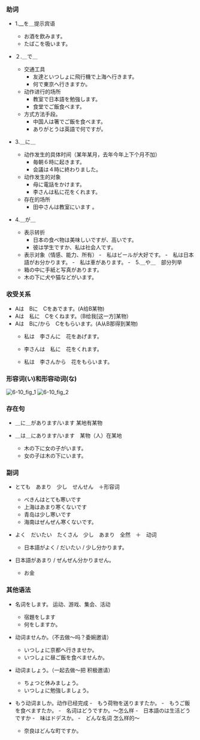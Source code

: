 ### 助词

- 1.__を＿提示宾语

	-  お酒を飲みます。
	- たばこを吸います。
- ２.＿で＿
	- 交通工具
		- 友達といつしょに飛行機で上海へ行きます。
		- 何で東京へ行きますか。
	- 动作进行的场所
		- 教室で日本語を勉強します。
		- 食堂でご飯食べます。
	- 方式方法手段。
		- 中国人は箸でご飯を食べます。
		- ありがとうは英語で何ですが。
- 3.＿に＿
	-  动作发生的具体时间（某年某月，去年今年上下个月不加）
		-  毎朝６時に起きます。
		-  会議は４時に終わりました。
	-  动作发生的对象
		-  母に電話をかけます。
		-  李さんは私に花をくれます。
	-   存在的场所
		- 田中さんは教室にいます 。
	
- 4.＿が＿
	- 表示转折
		-  日本の食べ物は美味しいですが、高いです。
		-  彼は学生ですか、私は社会人です。
	- 表示对象（情感、能力、所有）
		-　私はビールが大好です。
		-　私は日本語がお分かります。
		-　私は車があります。
-　5.＿や＿　部分列举
	- 箱の中に手紙と写真があります。
	- 木の下に犬や猫などがいます。

### 收受关系

- Aは　Bに　Cをあでます。(A给B某物)
- Aは　私に　Cをくねます。（B给我[这一方]某物）
- Aは　Bに/から　Cをもらいます。(A从B那得到某物)
	- 私は　李さんに　花をあげます。
	
	- 李さんは　私に　花をくれます。
	
	- 私は　李さんから　花をもらいます。　
	
### 形容词(い)和形容动词(な)

![6-10_fig_1](/Users/ningpeirong/Documents/みんなの日本語/6-10_fig_1.png)
![6-10_fig_2](/Users/ningpeirong/Documents/みんなの日本語/6-10_fig_2.png)

### 存在句

- ＿に＿があります/います	某地有某物

- ＿は＿にあります/います　某物（人）在某地

  - 木の下に女の子がいます。
  - 女の子は木の下にいます。

### 副词

- とても　あまり　少し　せんせん　＋形容词
  - べきんはとても寒いです
  - 上海はあまり寒くないです
  - 青岛は少し寒いです
  - 海南はぜんぜん寒くないです。

- よく　だいたい　たくさん　少し　あまり　全然　＋　动词

  - 日本語がよく / だいたい / 少し分かります。
- 日本語があまり / ぜんぜん分かりません。
  - お金

### 其他语法

- 名词をします。 运动、游戏、集会、活动
  - 宿題をします
  - 何をしますか。
- 动词ませんか。（不去做～吗？委婉邀请）
  - いつしょに京都へ行きませか。
  - いつしょに昼ご飯を食べませんか。

- 动词ましょう。（一起去做～把 积极邀请）
  - ちょつと休みましょう。
  - いつしょに勉強しましょう。
- もう动词ましか。动作已经完成 
	-　もう荷物を送りますたか。
	-　もうご飯を食べますたか。
-　名词はどうですか。～怎么样
	-　日本語のは生活どうですか
	-　味はドデスか。
-　どんな名词 怎么样的～　
	- 奈良はどんな町ですか。
